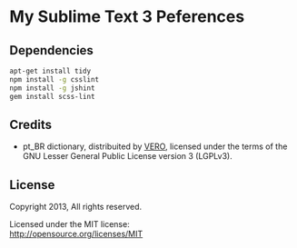 # My Sublime Text 3 Peferences #

## Dependencies ##

```bash
apt-get install tidy
npm install -g csslint
npm install -g jshint
gem install scss-lint
```

## Credits ##

- pt_BR dictionary, distribuited by [VERO](https://pt-br.libreoffice.org/projetos/vero/), licensed under the terms of the GNU Lesser General Public License version 3 (LGPLv3).

## License ##

Copyright 2013, All rights reserved.

Licensed under the MIT license:  
<http://opensource.org/licenses/MIT>
